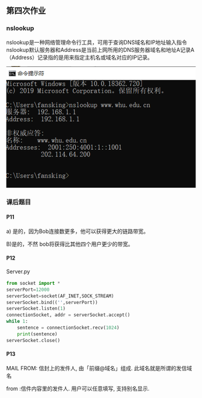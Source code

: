 ## 第四次作业

### nslookup

nslookup是一种网络管理命令行工具，可用于查询DNS域名和IP地址输入指令nslookup默认服务器和Address是当前上网所用的DNS服务器域名和地址A记录A（Address）记录指的是用来指定主机名或域名对应的IP记录。

![image-20200322105052513](第四次作业.assets/image-20200322105052513.png)

### 课后题目

#### P11

a) 是的，因为Bob连接数更多，他可以获得更大的链路带宽。

B)是的，不然 bob将获得比其他四个用户更少的带宽。

#### P12

Server.py 

```python
from socket import * 
serverPort=12000 
serverSocket=socket(AF_INET,SOCK_STREAM) 
serverSocket.bind(('',serverPort)) 
serverSocket.listen(1) 
connectionSocket, addr = serverSocket.accept() 
while 1: 
	sentence = connectionSocket.recv(1024) 
	print(sentence)
serverSocket.close() 
```

#### P13

MAIL FROM: 信封上的发件人, 由「前缀@域名」组成. 此域名就是所谓的发信域名

from :信件内容里的发件人. 用户可以任意填写, 支持别名显示.